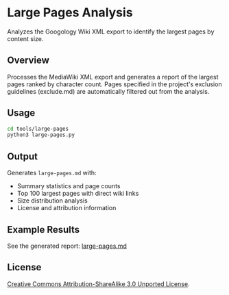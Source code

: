 # Large Pages Analysis

Analyzes the Googology Wiki XML export to identify the largest pages by content size.

## Overview

Processes the MediaWiki XML export and generates a report of the largest pages ranked by character count. Pages specified in the project's exclusion guidelines (exclude.md) are automatically filtered out from the analysis.

## Usage

```bash
cd tools/large-pages
python3 large-pages.py
```

## Output

Generates `large-pages.md` with:
- Summary statistics and page counts
- Top 100 largest pages with direct wiki links
- Size distribution analysis
- License and attribution information

## Example Results

See the generated report: [large-pages.md](large-pages.md)

## License

[Creative Commons Attribution-ShareAlike 3.0 Unported License](https://creativecommons.org/licenses/by-sa/3.0/).
